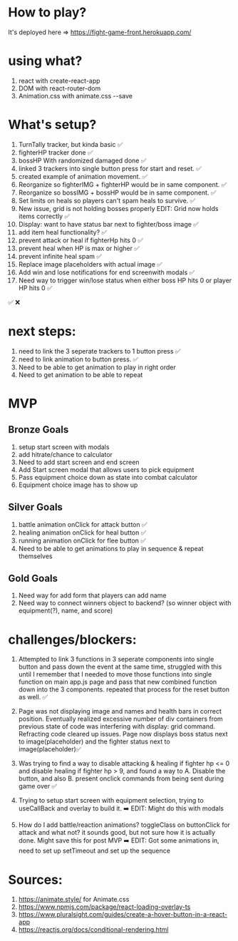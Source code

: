 # How to play?
It's deployed here => https://fight-game-front.herokuapp.com/

# using what?
1. react with create-react-app
2. DOM with react-router-dom
3. Animation.css with animate.css --save
<!-- 4. Overlays with react-loading-overlay-ts -->
<!-- 4. Styled components with styled-components -->


# What's setup?
1. TurnTally tracker, but kinda basic ✅
1. fighterHP tracker done ✅
1. bossHP With randomized damaged done ✅
1. linked 3 trackers into single button press for start and reset.  ✅
1. created example of animation movement. ✅
1. Reorganize so fighterIMG + fighterHP would be in same component.  ✅
1. Reorganize so bossIMG + bossHP would be in same component. ✅
1. Set limits on heals so players can't spam heals to survive. ✅
1. New issue, grid is not holding bosses properly EDIT: Grid now holds items correctly ✅
1. Display: want to have status bar next to fighter/boss image ✅
1. add item heal functionality? ✅
1. prevent attack or heal if fighterHp hits 0 ✅
1. prevent heal when HP is max or higher ✅
1. prevent infinite heal spam ✅ 
1. Replace image placeholders with actual image ✅
1. Add win and lose notifications for end screenwith modals ✅
1. Need way to trigger win/lose status when either boss HP hits 0 or player HP hits 0 ✅

✅
❌

# next steps:
1. need to link the 3 seperate trackers to 1 button press ✅
1. need to link animation to button press. ✅
2. Need to be able to get animation to play in right order
3. Need to get animation to be able to repeat


# MVP
## Bronze Goals
1. setup start screen with modals
1. add hitrate/chance to calculator
1. Need to add start screen and end screen
1. Add Start screen modal that allows users to pick equipment
1. Pass equipment choice down as state into combat calculator
1. Equipment choice image has to show up
## Silver Goals
1. battle animation onClick for attack button ✅
1. healing animation onClick for heal button ✅
1. running animation onClick for flee button ✅
2. Need to be able to get animations to play in sequence & repeat themselves
## Gold Goals
1. Need way for add form that players can add name
1. Need way to connect winners object to backend? (so winner object with equipment(?), name, and score)
# challenges/blockers:
1. Attempted to link 3 functions in 3 seperate components into single button and pass down the event at the same time, struggled with this until I remember that I needed to move those functions into single function on main app.js page and pass that new combined function down into the 3 components. repeated that process for the reset button as well. ✅

1. Page was not displaying image and names and health bars in correct position. Eventually realized excessive number of div containers from previous state of code was interfering with display: grid command. Refracting code cleared up issues. Page now displays boss status next to image(placeholder) and the fighter status next to image(placeholder)✅

1. Was trying to find a way to disable attacking & healing if fighter hp <= 0 and disable healing if fighter hp > 9, and found a way to A. Disable the button, and also B. present onclick commands from being sent during game over ✅

1. Trying to setup start screen with equipment selection, trying to useCallBack and overlay to build it. ➡️ EDIT: Might do this with modals

1. How do I add battle/reaction animations? toggleClass on buttonClick for attack and what not? it sounds good, but not sure how it is actually done. Might save this for post MVP ➡️ EDIT: Got some animations in, need to set up setTimeout and set up the sequence


# Sources:
1. https://animate.style/ for Animate.css 
1. https://www.npmjs.com/package/react-loading-overlay-ts
1. https://www.pluralsight.com/guides/create-a-hover-button-in-a-react-app
1. https://reactjs.org/docs/conditional-rendering.html
